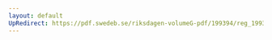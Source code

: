 ```yaml
---
layout: default
UpRedirect: https://pdf.swedeb.se/riksdagen-volumeG-pdf/199394/reg_199394/reg_199394_0499.pdf
---
```

